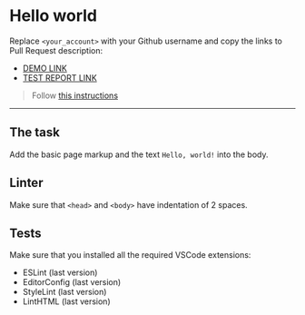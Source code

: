 # Hello world

Replace `<your_account>` with your Github username and copy the links to Pull Request description:
- [DEMO LINK](https://Yuliia-kucheriavenko.github.io/layout_hello-world/)
- [TEST REPORT LINK](https://Yuliia-kucheriavenko.github.io/layout_hello-world/report/html_report/)

> Follow [this instructions](https://mate-academy.github.io/layout_task-guideline/#how-to-solve-the-layout-tasks-on-github)
___

## The task

Add the basic page markup and the text `Hello, world!` into the body.

## Linter

Make sure that `<head>` and `<body>` have indentation of 2 spaces.

## Tests

Make sure that you installed all the required VSCode extensions:

- ESLint (last version)
- EditorConfig (last version)
- StyleLint (last version)
- LintHTML (last version)
